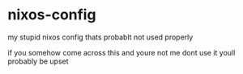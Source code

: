 # nixos-config
my stupid nixos config thats probablt not used properly

if you somehow come across this and youre not me dont use it youll probably be upset
